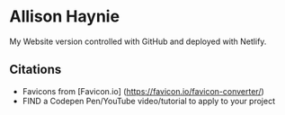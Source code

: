 # Allison Haynie
My Website version controlled with GitHub and deployed with Netlify. 

## Citations
* Favicons from [Favicon.io] (https://favicon.io/favicon-converter/)
* FIND a Codepen Pen/YouTube video/tutorial to apply to your project